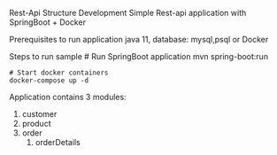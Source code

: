 Rest-Api Structure Development
Simple Rest-api application with SpringBoot + Docker

Prerequisites to run application
java 11, database: mysql,psql or Docker

Steps to run sample
    # Run SpringBoot application
    mvn spring-boot:run 
    
    # Start docker containers 
    docker-compose up -d
Application contains 3 modules:
1) customer
2) product
3) order
    1) orderDetails
